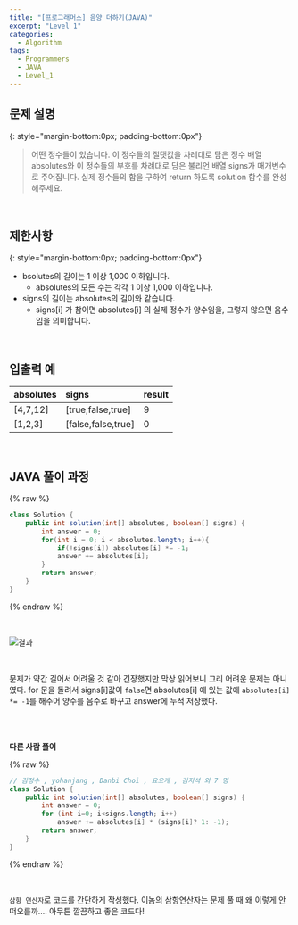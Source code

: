 ```yaml
---
title: "[프로그래머스] 음양 더하기(JAVA)"
excerpt: "Level 1"
categories: 
  - Algorithm
tags: 
  - Programmers
  - JAVA
  - Level_1
---
```

 
## 문제 설명
{: style="margin-bottom:0px; padding-bottom:0px"}

> 어떤 정수들이 있습니다. 이 정수들의 절댓값을 차례대로 담은 정수 배열 absolutes와 이 정수들의 부호를 차례대로 담은 불리언 배열 signs가 매개변수로 주어집니다. 실제 정수들의 합을 구하여 return 하도록 solution 함수를 완성해주세요.

<br>

## 제한사항
{: style="margin-bottom:0px; padding-bottom:0px"}
> 
- bsolutes의 길이는 1 이상 1,000 이하입니다.
    - absolutes의 모든 수는 각각 1 이상 1,000 이하입니다.
- signs의 길이는 absolutes의 길이와 같습니다.
    - signs[i] 가 참이면 absolutes[i] 의 실제 정수가 양수임을, 그렇지 않으면 음수임을 의미합니다.

<br>

## 입출력 예

|absolutes|signs|result|
|:------|:------|:------|
|[4,7,12]|[true,false,true]|9|
|[1,2,3]|[false,false,true]|0|

<br>

## JAVA 풀이 과정

{% raw %}

```java
class Solution {
    public int solution(int[] absolutes, boolean[] signs) {
        int answer = 0;
        for(int i = 0; i < absolutes.length; i++){
            if(!signs[i]) absolutes[i] *= -1;
            answer += absolutes[i];
        }
        return answer;
    }
}
```

{% endraw %}

<br>

![결과](https://user-images.githubusercontent.com/70805241/117993251-24348f00-b372-11eb-910b-27e8e6443703.png)



<br>

문제가 약간 길어서 어려울 것 같아 긴장했지만 막상 읽어보니 그리 어려운 문제는 아니였다. for 문을 돌려서 signs[i]값이 `false`면 absolutes[i] 에 있는 값에 `absolutes[i] *= -1`를 해주어 양수를 음수로 바꾸고 answer에 누적 저장했다.

<br><br>


**다른 사람 풀이** <br>

{% raw %}

```java
// 김정수 , yohanjang , Danbi Choi , 요오게 , 김지석 외 7 명
class Solution {
    public int solution(int[] absolutes, boolean[] signs) {
        int answer = 0;
        for (int i=0; i<signs.length; i++)
            answer += absolutes[i] * (signs[i]? 1: -1);
        return answer;
    }
}
```

{% endraw %}

<br>

`삼항 연산자`로 코드를 간단하게 작성했다. 이놈의 삼항연산자는 문제 풀 때 왜 이렇게 안 떠오를까.... 아무튼 깔끔하고 좋은 코드다!